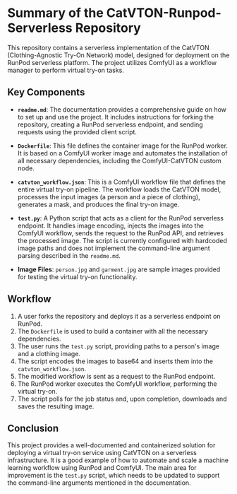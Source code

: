 # Summary of the CatVTON-Runpod-Serverless Repository

This repository contains a serverless implementation of the CatVTON (Clothing-Agnostic Try-On Network) model, designed for deployment on the RunPod serverless platform. The project utilizes ComfyUI as a workflow manager to perform virtual try-on tasks.

## Key Components

- **`readme.md`**: The documentation provides a comprehensive guide on how to set up and use the project. It includes instructions for forking the repository, creating a RunPod serverless endpoint, and sending requests using the provided client script.

- **`Dockerfile`**: This file defines the container image for the RunPod worker. It is based on a ComfyUI worker image and automates the installation of all necessary dependencies, including the ComfyUI-CatVTON custom node.

- **`catvton_workflow.json`**: This is a ComfyUI workflow file that defines the entire virtual try-on pipeline. The workflow loads the CatVTON model, processes the input images (a person and a piece of clothing), generates a mask, and produces the final try-on image.

- **`test.py`**: A Python script that acts as a client for the RunPod serverless endpoint. It handles image encoding, injects the images into the ComfyUI workflow, sends the request to the RunPod API, and retrieves the processed image. The script is currently configured with hardcoded image paths and does not implement the command-line argument parsing described in the `readme.md`.

- **Image Files**: `person.jpg` and `garment.jpg` are sample images provided for testing the virtual try-on functionality.

## Workflow

1.  A user forks the repository and deploys it as a serverless endpoint on RunPod.
2.  The `Dockerfile` is used to build a container with all the necessary dependencies.
3.  The user runs the `test.py` script, providing paths to a person's image and a clothing image.
4.  The script encodes the images to base64 and inserts them into the `catvton_workflow.json`.
5.  The modified workflow is sent as a request to the RunPod endpoint.
6.  The RunPod worker executes the ComfyUI workflow, performing the virtual try-on.
7.  The script polls for the job status and, upon completion, downloads and saves the resulting image.

## Conclusion

This project provides a well-documented and containerized solution for deploying a virtual try-on service using CatVTON on a serverless infrastructure. It is a good example of how to automate and scale a machine learning workflow using RunPod and ComfyUI. The main area for improvement is the `test.py` script, which needs to be updated to support the command-line arguments mentioned in the documentation.
